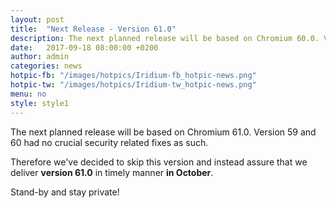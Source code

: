 ```yaml
---
layout: post
title:  "Next Release - Version 61.0"
description: The next planned release will be based on Chromium 60.0. Version 59 had no crucial security related fixes as such.
date:   2017-09-18 08:00:00 +0200
author:	admin
categories: news
hotpic-fb: "/images/hotpics/Iridium-fb_hotpic-news.png"
hotpic-tw: "/images/hotpics/Iridium-tw_hotpic-news.png"
menu: no
style: style1
---
```


The next planned release will be based on Chromium 61.0. Version 59 and 60 had no crucial security related fixes as such.    
<!--break-->
Therefore we've decided to skip this version and instead assure that we deliver **version 61.0** in timely manner **in October**.

Stand-by and stay private!
